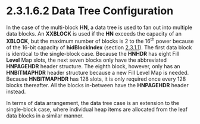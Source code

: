 <html dir="LTR" xmlns:mshelp="http://msdn.microsoft.com/mshelp" xmlns:ddue="http://ddue.schemas.microsoft.com/authoring/2003/5" xmlns:xlink="http://www.w3.org/1999/xlink" xmlns:tool="http://www.microsoft.com/tooltip">
    <head>
        <meta http-equiv="Content-Type" content="text/html; CHARSET=utf-8"></meta>
        <meta name="save" content="history"></meta>
        <title>2.3.1.6.2 Data Tree Configuration</title>
        <xml>
            <mshelp:toctitle title="2.3.1.6.2 Data Tree Configuration"></mshelp:toctitle>
            <mshelp:rltitle title="[MS-PST]: Data Tree Configuration"></mshelp:rltitle>
            <mshelp:keyword index="A" term="1bf67b8a-cbe8-4b58-9ddc-89997126da17"></mshelp:keyword>
            <mshelp:attr name="DCSext.ContentType" value="open specification"></mshelp:attr>
            <mshelp:attr name="AssetID" value="1bf67b8a-cbe8-4b58-9ddc-89997126da17"></mshelp:attr>
            <mshelp:attr name="TopicType" value="kbRef"></mshelp:attr>
            <mshelp:attr name="DCSext.Title" value="[MS-PST]: Data Tree Configuration" />
        </xml>
    </head>
    <body>
        <div id="header">
            <h1 class="heading">2.3.1.6.2 Data Tree Configuration</h1>
        </div>
        <div id="mainSection">
            <div id="mainBody">
                <div id="allHistory" class="saveHistory"></div>
                <div id="sectionSection0" class="section" name="collapseableSection">
                    

<p>In the case of the multi-block <b>HN</b>, a data tree is
used to fan out into multiple data blocks. An <b>XXBLOCK</b> is used if the <b>HN</b>
exceeds the capacity of an <b>XBLOCK</b>, but the maximum number of blocks is 2
to the 16<sup>th</sup> power because of the 16-bit capacity of <b>hidBlockIndex</b>
(section <a href="85b9e985-ea53-447f-b70c-eb82bfbdcbc9.htm">2.3.1.1</a>). The
first data block is identical to the single-block case. Because the <b>HNHDR</b>
has eight Fill <b>Level</b> Map slots, the next seven blocks only have the
abbreviated <b>HNPAGEHDR</b> header structure. The eighth block, however, only
has an <b>HNBITMAPHDR</b> header structure because a new Fill Level Map is
needed. Because <b>HNBITMAPHDR</b> has 128 slots, it is only required once
every 128 blocks thereafter. All the blocks in-between have the <b>HNPAGEHDR</b>
header instead.</p>

<p>In terms of data arrangement, the data tree case is an
extension to the single-block case, where individual heap items are allocated
from the leaf data blocks in a similar manner.</p>
                </div>
            </div>
        </div>
    </body>
</html>